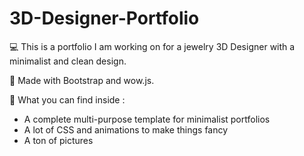 # 3D-Designer-Portfolio

💻 This is a portfolio I am working on for a jewelry 3D Designer with a minimalist and clean design. 

🚀 Made with Bootstrap and wow.js. 

🔬 What you can find inside : 

- A complete multi-purpose template for minimalist portfolios
- A lot of CSS and animations to make things fancy 
- A ton of pictures
